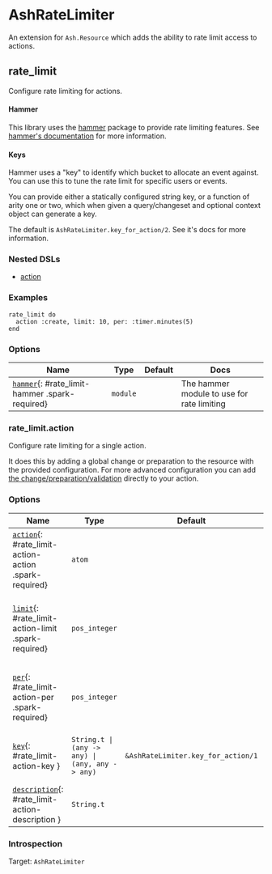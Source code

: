 <!--
This file was generated by Spark. Do not edit it by hand.
-->
# AshRateLimiter

An extension for `Ash.Resource` which adds the ability to rate limit access to actions.


## rate_limit
Configure rate limiting for actions.

#### Hammer

This library uses the [hammer](https://hex.pm/packages/hammer) package to provide
rate limiting features.  See [hammer's documentation](https://hexdocs.pm/hammer) for more information.

#### Keys

Hammer uses a "key" to identify which bucket to allocate an event against.  You can use this to tune the rate limit for specific users or events.

You can provide either a statically configured string key, or a function of arity one or two, which when given a query/changeset and optional context object can generate a key.

The default is `AshRateLimiter.key_for_action/2`. See it's docs for more information.


### Nested DSLs
 * [action](#rate_limit-action)


### Examples
```
rate_limit do
  action :create, limit: 10, per: :timer.minutes(5)
end

```




### Options

| Name | Type | Default | Docs |
|------|------|---------|------|
| [`hammer`](#rate_limit-hammer){: #rate_limit-hammer .spark-required} | `module` |  | The hammer module to use for rate limiting |



### rate_limit.action


Configure rate limiting for a single action.

It does this by adding a global change or preparation to the resource with the provided configuration.  For more advanced configuration you can add [the change/preparation/validation](AshRateLimiter.Builtin.rate_limit/1) directly to your action.







### Options

| Name | Type | Default | Docs |
|------|------|---------|------|
| [`action`](#rate_limit-action-action){: #rate_limit-action-action .spark-required} | `atom` |  | The name of the action to limit |
| [`limit`](#rate_limit-action-limit){: #rate_limit-action-limit .spark-required} | `pos_integer` |  | The maximum number of events allowed within the given period |
| [`per`](#rate_limit-action-per){: #rate_limit-action-per .spark-required} | `pos_integer` |  | The time period (in milliseconds) for in which events are counted |
| [`key`](#rate_limit-action-key){: #rate_limit-action-key } | `String.t \| (any -> any) \| (any, any -> any)` | `&AshRateLimiter.key_for_action/1` | The key used to identify the event. See above. |
| [`description`](#rate_limit-action-description){: #rate_limit-action-description } | `String.t` |  | A description of the rate limit |





### Introspection

Target: `AshRateLimiter`





<style type="text/css">.spark-required::after { content: "*"; color: red !important; }</style>
